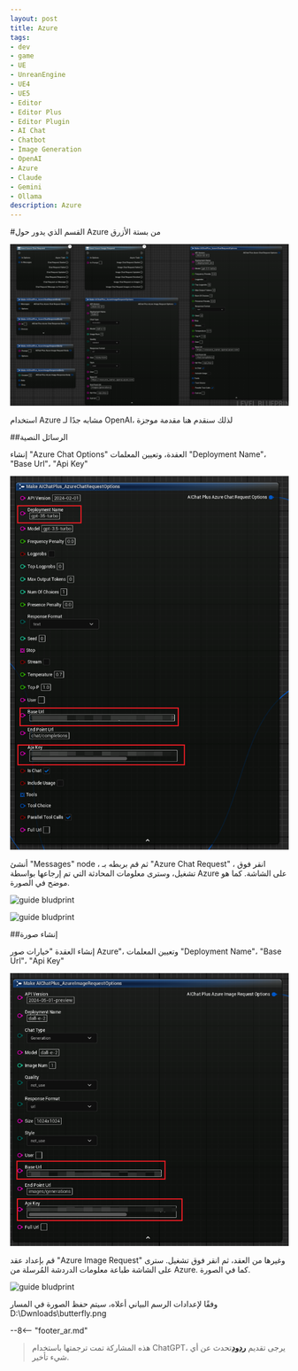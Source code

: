 ```yaml
---
layout: post
title: Azure
tags:
- dev
- game
- UE
- UnreanEngine
- UE4
- UE5
- Editor
- Editor Plus
- Editor Plugin
- AI Chat
- Chatbot
- Image Generation
- OpenAI
- Azure
- Claude
- Gemini
- Ollama
description: Azure
---
```


<meta property="og:title" content="UE 插件 AIChatPlus 使用说明 - 蓝图篇 - Azure" />

#القسم الذي يدور حول Azure من بستة الأزرق

![blueprint](assets/img/2024-ue-aichatplus/usage/blueprint/azure_all.png)

استخدام Azure مشابه جدًا لـ OpenAI، لذلك سنقدم هنا مقدمة موجزة

##الرسائل النصية

إنشاء "Azure Chat Options" العقدة، وتعيين المعلمات "Deployment Name"، "Base Url"، "Api Key"

![guide bludprint](assets/img/2024-ue-aichatplus/usage/blueprint/azure_chat_1.png)

أنشئ "Messages" node ، ثم قم بربطه بـ "Azure Chat Request" ، انقر فوق تشغيل، وسترى معلومات المحادثة التي تم إرجاعها بواسطة Azure على الشاشة. كما هو موضح في الصورة.

![guide bludprint](assets/img/2024-ue-aichatplus/guide_azure_blueprint_chat_1.png)

![guide bludprint](assets/img/2024-ue-aichatplus/guide_azure_blueprint_chat_2.png)

##إنشاء صورة

إنشاء العقدة "خيارات صور Azure"، وتعيين المعلمات "Deployment Name"، "Base Url"، "Api Key"

![guide bludprint](assets/img/2024-ue-aichatplus/usage/blueprint/azure_image_1.png)

قم بإعداد عقد "Azure Image Request" وغيرها من العقد، ثم انقر فوق تشغيل. سترى على الشاشة طباعة معلومات الدردشة المُرسلة من Azure. كما في الصورة.

![guide bludprint](assets/img/2024-ue-aichatplus/guide_azure_blueprint_image_1.png)

وفقًا لإعدادات الرسم البياني أعلاه، سيتم حفظ الصورة في المسار D:\Dwnloads\butterfly.png

--8<-- "footer_ar.md"


> هذه المشاركة تمت ترجمتها باستخدام ChatGPT، يرجى تقديم [**ردود**](https://github.com/disenone/wiki_blog/issues/new)تحدث عن أي شيء تأخير. 
